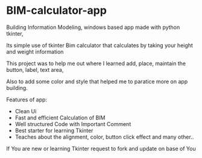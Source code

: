 # BIM-calculator-app 
Building Information Modeling, windows based app made with python tkinter, 


Its simple use of tkinter Bim calculator that calculates by taking your height and weight information 


This project was to help me out where I learned add, place, maintain the button, label, text area,

Also to add some color and style that helped me to paratice more on app building.



Features of app:

- Clean Ui
- Fast and efficient Calculation of BIM
- Well structured Code with Important Comment
- Best starter for learning Tkinter
- Teaches about the alignment, color, button click effect and many other..

If You are new or learning Tkinter request to fork and update on base of You
